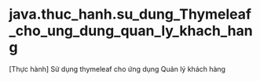 # java.thuc_hanh.su_dung_Thymeleaf_cho_ung_dung_quan_ly_khach_hang
[Thực hành] Sử dụng thymeleaf cho ứng dụng Quản lý khách hàng
